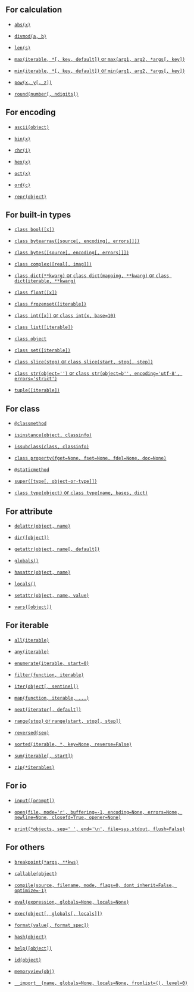 ## For calculation

- [`abs(x)`](https://docs.python.org/3/library/functions.html?highlight=staticmethod#abs)

- [`divmod(a, b)`](https://docs.python.org/3/library/functions.html?highlight=staticmethod#divmod)

- [`len(s)`](https://docs.python.org/3/library/functions.html?highlight=staticmethod#len)

- [`max(iterable, *[, key, default])` or `max(arg1, arg2, *args[, key])`](https://docs.python.org/3/library/functions.html?highlight=staticmethod#max)

- [`min(iterable, *[, key, default])` or `min(arg1, arg2, *args[, key])`](https://docs.python.org/3/library/functions.html?highlight=staticmethod#min)

- [`pow(x, y[, z])`](https://docs.python.org/3/library/functions.html?highlight=staticmethod#pow)

- [`round(number[, ndigits])`](https://docs.python.org/3/library/functions.html?highlight=staticmethod#round)

## For encoding

- [`ascii(object)`](https://docs.python.org/3/library/functions.html?highlight=staticmethod#ascii)

- [`bin(x)`](https://docs.python.org/3/library/functions.html?highlight=staticmethod#bin)

- [`chr(i)`](https://docs.python.org/3/library/functions.html?highlight=staticmethod#chr)

- [`hex(x)`](https://docs.python.org/3/library/functions.html?highlight=staticmethod#hex)

- [`oct(x)`](https://docs.python.org/3/library/functions.html?highlight=staticmethod#oct)

- [`ord(c)`](https://docs.python.org/3/library/functions.html?highlight=staticmethod#ord)

- [`repr(object)`](https://docs.python.org/3/library/functions.html?highlight=staticmethod#repr)

## For built-in types

- [`class bool([x])`](https://docs.python.org/3/library/functions.html?highlight=staticmethod#bool)

- [`class bytearray([source[, encoding[, errors]]])`](https://docs.python.org/3/library/functions.html?highlight=staticmethod#func-bytearray)

- [`class bytes([source[, encoding[, errors]]])`](https://docs.python.org/3/library/functions.html?highlight=staticmethod#func-bytes)

- [`class complex([real[, imag]])`](https://docs.python.org/3/library/functions.html?highlight=staticmethod#complex)

- [`class dict(**kwarg)` or `class dict(mapping, **kwarg)` or `class dict(iterable, **kwarg)`](https://docs.python.org/3/library/functions.html?highlight=staticmethod#func-dict)

- [`class float([x])`](https://docs.python.org/3/library/functions.html?highlight=staticmethod#float)

- [`class frozenset([iterable])`](https://docs.python.org/3/library/functions.html?highlight=staticmethod#func-frozenset)

- [`class int([x])` or `class int(x, base=10)`](https://docs.python.org/3/library/functions.html?highlight=staticmethod#int)

- [`class list([iterable])`](https://docs.python.org/3/library/functions.html?highlight=staticmethod#func-list)

- [`class object`](https://docs.python.org/3/library/functions.html?highlight=staticmethod#object)

- [`class set([iterable])`](https://docs.python.org/3/library/functions.html?highlight=staticmethod#func-set)

- [`class slice(stop)` or `class slice(start, stop[, step])`](https://docs.python.org/3/library/functions.html?highlight=staticmethod#slice)

- [`class str(object='')` or `class str(object=b'', encoding='utf-8', errors='strict')`](https://docs.python.org/3/library/functions.html?highlight=staticmethod#func-str)

- [`tuple([iterable])`](https://docs.python.org/3/library/functions.html?highlight=staticmethod#func-tuple)

## For class

- [`@classmethod`](https://docs.python.org/3/library/functions.html?highlight=staticmethod#classmethod)

- [`isinstance(object, classinfo)`](https://docs.python.org/3/library/functions.html?highlight=staticmethod#isinstance)

- [`issubclass(class, classinfo)`](https://docs.python.org/3/library/functions.html?highlight=staticmethod#issubclass)

- [`class property(fget=None, fset=None, fdel=None, doc=None)`](https://docs.python.org/3/library/functions.html?highlight=staticmethod#property)

- [`@staticmethod`](https://docs.python.org/3/library/functions.html?highlight=staticmethod#staticmethod)

- [`super([type[, object-or-type]])`](https://docs.python.org/3/library/functions.html?highlight=staticmethod#super)

- [`class type(object)` or `class type(name, bases, dict)`](https://docs.python.org/3/library/functions.html?highlight=staticmethod#type)

## For attribute

- [`delattr(object, name)`](https://docs.python.org/3/library/functions.html?highlight=staticmethod#delattr)

- [`dir([object])`](https://docs.python.org/3/library/functions.html?highlight=staticmethod#dir)

- [`getattr(object, name[, default])`](https://docs.python.org/3/library/functions.html?highlight=staticmethod#getattr)

- [`globals()`](https://docs.python.org/3/library/functions.html?highlight=staticmethod#globals)

- [`hasattr(object, name)`](https://docs.python.org/3/library/functions.html?highlight=staticmethod#hasattr)

- [`locals()`](https://docs.python.org/3/library/functions.html?highlight=staticmethod#locals)

- [`setattr(object, name, value)`](https://docs.python.org/3/library/functions.html?highlight=staticmethod#setattr)

- [`vars([object])`](https://docs.python.org/3/library/functions.html?highlight=staticmethod#vars)

## For iterable

- [`all(iterable)`](https://docs.python.org/3/library/functions.html?highlight=staticmethod#all)

- [`any(iterable)`](https://docs.python.org/3/library/functions.html?highlight=staticmethod#any)

- [`enumerate(iterable, start=0)`](https://docs.python.org/3/library/functions.html?highlight=staticmethod#enumerate)

- [`filter(function, iterable)`](https://docs.python.org/3/library/functions.html?highlight=staticmethod#filter)

- [`iter(object[, sentinel])`](https://docs.python.org/3/library/functions.html?highlight=staticmethod#iter)

- [`map(function, iterable, ...)`](https://docs.python.org/3/library/functions.html?highlight=staticmethod#map)

- [`next(iterator[, default])`](https://docs.python.org/3/library/functions.html?highlight=staticmethod#next)

- [`range(stop)` or `range(start, stop[, step])`](https://docs.python.org/3/library/functions.html?highlight=staticmethod#func-range)

- [`reversed(seq)`](https://docs.python.org/3/library/functions.html?highlight=staticmethod#reversed)

- [`sorted(iterable, *, key=None, reverse=False)`](https://docs.python.org/3/library/functions.html?highlight=staticmethod#sorted)

- [`sum(iterable[, start])`](https://docs.python.org/3/library/functions.html?highlight=staticmethod#sum)

- [`zip(*iterables)`](https://docs.python.org/3/library/functions.html?highlight=staticmethod#zip)

## For io

- [`input([prompt])`](https://docs.python.org/3/library/functions.html?highlight=staticmethod#input)

- [`open(file, mode='r', buffering=-1, encoding=None, errors=None, newline=None, closefd=True, opener=None)`](https://docs.python.org/3/library/functions.html?highlight=staticmethod#open)

- [`print(*objects, sep=' ', end='\n', file=sys.stdout, flush=False)`](https://docs.python.org/3/library/functions.html?highlight=staticmethod#print)

## For others

- [`breakpoint(*args, **kws)`](https://docs.python.org/3/library/functions.html?highlight=staticmethod#breakpoint)

- [`callable(object)`](https://docs.python.org/3/library/functions.html?highlight=staticmethod#callable)

- [`compile(source, filename, mode, flags=0, dont_inherit=False, optimize=-1)`](https://docs.python.org/3/library/functions.html?highlight=staticmethod#compile)

- [`eval(expression, globals=None, locals=None)`](https://docs.python.org/3/library/functions.html?highlight=staticmethod#eval)

- [`exec(object[, globals[, locals]])`](https://docs.python.org/3/library/functions.html?highlight=staticmethod#exec)

- [`format(value[, format_spec])`](https://docs.python.org/3/library/functions.html?highlight=staticmethod#format)

- [`hash(object)`](https://docs.python.org/3/library/functions.html?highlight=staticmethod#hash)

- [`help([object])`](https://docs.python.org/3/library/functions.html?highlight=staticmethod#help)

- [`id(object)`](https://docs.python.org/3/library/functions.html?highlight=staticmethod#id)

- [`memoryview(obj)`](https://docs.python.org/3/library/functions.html?highlight=staticmethod#func-memoryview)

- [`__import__(name, globals=None, locals=None, fromlist=(), level=0)`](https://docs.python.org/3/library/functions.html?highlight=staticmethod#__import__)
